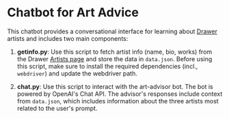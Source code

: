 # Chatbot for Art Advice

This chatbot provides a conversational interface for learning about [Drawer]() artists and includes two main components:

1. **getinfo.py**: Use this script to fetch artist info (name, bio, works) from the Drawer [Artists page](https://drawer.nyc/artists/) and store the data in `data.json`. Before using this script, make sure to install the required dependencies (incl., `webdriver`) and update the webdriver path.

2. **chat.py**: Use this script to interact with the art-advisor bot. The bot is powered by OpenAI's Chat API. The advisor's responses include context from `data.json`, which includes information about the three artists most related to the user's prompt.
